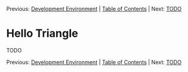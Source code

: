 Previous: [Development Environment](002_Development_Environment.md) | [Table of Contents](README.md) | Next: [TODO](004_TODO.md)

# Hello Triangle

TODO

Previous: [Development Environment](002_Development_Environment.md) | [Table of Contents](README.md) | Next: [TODO](004_TODO.md)

